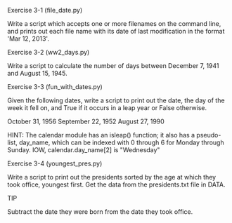 Exercise 3-1 (file_date.py)

Write a script which accepts one or more filenames on the command line, and prints out each file name with its date of last modification in the format 'Mar 12, 2013'.

Exercise 3-2 (ww2_days.py)

Write a script to calculate the number of days between December 7, 1941 and August 15, 1945.

Exercise 3-3 (fun_with_dates.py)

Given the following dates, write a script to print out the date, the day of the week it fell on, and True if it occurs in a leap year or False otherwise.

October 31, 1956 September 22, 1952 August 27, 1990

HINT: The calendar module has an isleap() function; it also has a pseudo-list, day_name, which can be indexed with 0 through 6 for Monday through Sunday. IOW, calendar.day_name[2] is "Wednesday"

Exercise 3-4 (youngest_pres.py)

Write a script to print out the presidents sorted by the age at which they took office, youngest first. Get the data from the presidents.txt file in DATA.

TIP

Subtract the date they were born from the date they took office.
